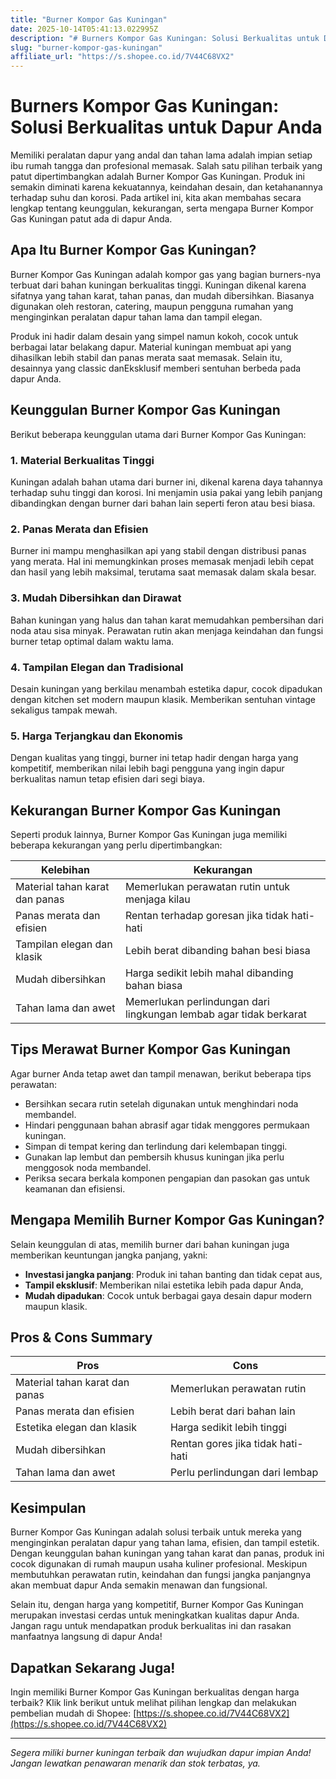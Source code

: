 ```yaml
---
title: "Burner Kompor Gas Kuningan"
date: 2025-10-14T05:41:13.022995Z
description: "# Burners Kompor Gas Kuningan: Solusi Berkualitas untuk Dapur Anda..."
slug: "burner-kompor-gas-kuningan"
affiliate_url: "https://s.shopee.co.id/7V44C68VX2"
---
```

# Burners Kompor Gas Kuningan: Solusi Berkualitas untuk Dapur Anda

Memiliki peralatan dapur yang andal dan tahan lama adalah impian setiap ibu rumah tangga dan profesional memasak. Salah satu pilihan terbaik yang patut dipertimbangkan adalah Burner Kompor Gas Kuningan. Produk ini semakin diminati karena kekuatannya, keindahan desain, dan ketahanannya terhadap suhu dan korosi. Pada artikel ini, kita akan membahas secara lengkap tentang keunggulan, kekurangan, serta mengapa Burner Kompor Gas Kuningan patut ada di dapur Anda.

## Apa Itu Burner Kompor Gas Kuningan?

Burner Kompor Gas Kuningan adalah kompor gas yang bagian burners-nya terbuat dari bahan kuningan berkualitas tinggi. Kuningan dikenal karena sifatnya yang tahan karat, tahan panas, dan mudah dibersihkan. Biasanya digunakan oleh restoran, catering, maupun pengguna rumahan yang menginginkan peralatan dapur tahan lama dan tampil elegan.

Produk ini hadir dalam desain yang simpel namun kokoh, cocok untuk berbagai latar belakang dapur. Material kuningan membuat api yang dihasilkan lebih stabil dan panas merata saat memasak. Selain itu, desainnya yang classic danEksklusif memberi sentuhan berbeda pada dapur Anda.

## Keunggulan Burner Kompor Gas Kuningan

Berikut beberapa keunggulan utama dari Burner Kompor Gas Kuningan:

### 1. Material Berkualitas Tinggi

Kuningan adalah bahan utama dari burner ini, dikenal karena daya tahannya terhadap suhu tinggi dan korosi. Ini menjamin usia pakai yang lebih panjang dibandingkan dengan burner dari bahan lain seperti feron atau besi biasa.

### 2. Panas Merata dan Efisien

Burner ini mampu menghasilkan api yang stabil dengan distribusi panas yang merata. Hal ini memungkinkan proses memasak menjadi lebih cepat dan hasil yang lebih maksimal, terutama saat memasak dalam skala besar.

### 3. Mudah Dibersihkan dan Dirawat

Bahan kuningan yang halus dan tahan karat memudahkan pembersihan dari noda atau sisa minyak. Perawatan rutin akan menjaga keindahan dan fungsi burner tetap optimal dalam waktu lama.

### 4. Tampilan Elegan dan Tradisional

Desain kuningan yang berkilau menambah estetika dapur, cocok dipadukan dengan kitchen set modern maupun klasik. Memberikan sentuhan vintage sekaligus tampak mewah.

### 5. Harga Terjangkau dan Ekonomis

Dengan kualitas yang tinggi, burner ini tetap hadir dengan harga yang kompetitif, memberikan nilai lebih bagi pengguna yang ingin dapur berkualitas namun tetap efisien dari segi biaya.

## Kekurangan Burner Kompor Gas Kuningan

Seperti produk lainnya, Burner Kompor Gas Kuningan juga memiliki beberapa kekurangan yang perlu dipertimbangkan:

| Kelebihan                                   | Kekurangan                                      |
|----------------------------------------------|------------------------------------------------|
| Material tahan karat dan panas             | Memerlukan perawatan rutin untuk menjaga kilau |
| Panas merata dan efisien                    | Rentan terhadap goresan jika tidak hati-hati  |
| Tampilan elegan dan klasik                 | Lebih berat dibanding bahan besi biasa       |
| Mudah dibersihkan                         | Harga sedikit lebih mahal dibanding bahan biasa  |
| Tahan lama dan awet                        | Memerlukan perlindungan dari lingkungan lembab agar tidak berkarat |

## Tips Merawat Burner Kompor Gas Kuningan

Agar burner Anda tetap awet dan tampil menawan, berikut beberapa tips perawatan:

- Bersihkan secara rutin setelah digunakan untuk menghindari noda membandel.
- Hindari penggunaan bahan abrasif agar tidak menggores permukaan kuningan.
- Simpan di tempat kering dan terlindung dari kelembapan tinggi.
- Gunakan lap lembut dan pembersih khusus kuningan jika perlu menggosok noda membandel.
- Periksa secara berkala komponen pengapian dan pasokan gas untuk keamanan dan efisiensi.

## Mengapa Memilih Burner Kompor Gas Kuningan?

Selain keunggulan di atas, memilih burner dari bahan kuningan juga memberikan keuntungan jangka panjang, yakni:

- **Investasi jangka panjang**: Produk ini tahan banting dan tidak cepat aus,
- **Tampil eksklusif**: Memberikan nilai estetika lebih pada dapur Anda,
- **Mudah dipadukan**: Cocok untuk berbagai gaya desain dapur modern maupun klasik.

## Pros & Cons Summary

| **Pros**                                   | **Cons**                                  |
|-------------------------------------------|------------------------------------------|
| Material tahan karat dan panas           | Memerlukan perawatan rutin             |
| Panas merata dan efisien                  | Lebih berat dari bahan lain            |
| Estetika elegan dan klasik                | Harga sedikit lebih tinggi             |
| Mudah dibersihkan                        | Rentan gores jika tidak hati-hati     |
| Tahan lama dan awet                       | Perlu perlindungan dari lembap        |

## Kesimpulan

Burner Kompor Gas Kuningan adalah solusi terbaik untuk mereka yang menginginkan peralatan dapur yang tahan lama, efisien, dan tampil estetik. Dengan keunggulan bahan kuningan yang tahan karat dan panas, produk ini cocok digunakan di rumah maupun usaha kuliner profesional. Meskipun membutuhkan perawatan rutin, keindahan dan fungsi jangka panjangnya akan membuat dapur Anda semakin menawan dan fungsional.

Selain itu, dengan harga yang kompetitif, Burner Kompor Gas Kuningan merupakan investasi cerdas untuk meningkatkan kualitas dapur Anda. Jangan ragu untuk mendapatkan produk berkualitas ini dan rasakan manfaatnya langsung di dapur Anda!

## Dapatkan Sekarang Juga!

Ingin memiliki Burner Kompor Gas Kuningan berkualitas dengan harga terbaik? Klik link berikut untuk melihat pilihan lengkap dan melakukan pembelian mudah di Shopee: [https://s.shopee.co.id/7V44C68VX2](https://s.shopee.co.id/7V44C68VX2)

---

*Segera miliki burner kuningan terbaik dan wujudkan dapur impian Anda! Jangan lewatkan penawaran menarik dan stok terbatas, ya.*